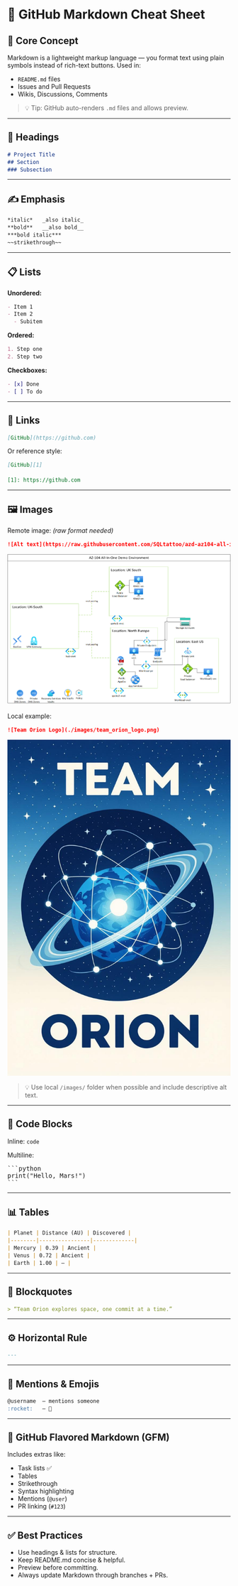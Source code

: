 # 🧾 GitHub Markdown Cheat Sheet

## 🧠 Core Concept
Markdown is a lightweight markup language — you format text using plain symbols instead of rich-text buttons.
Used in:
- `README.md` files
- Issues and Pull Requests
- Wikis, Discussions, Comments

> 💡 Tip: GitHub auto-renders `.md` files and allows preview.

---

## 📌 Headings
```markdown
# Project Title
## Section
### Subsection
```

---

## ✍️ Emphasis
```markdown
*italic*   _also italic_
**bold**   __also bold__
***bold italic***
~~strikethrough~~
```

---

## 📋 Lists
**Unordered:**
```markdown
- Item 1
- Item 2
  - Subitem
```

**Ordered:**
```markdown
1. Step one
2. Step two
```

**Checkboxes:**
```markdown
- [x] Done
- [ ] To do
```

---

## 🔗 Links
```markdown
[GitHub](https://github.com)
```

Or reference style:
```markdown
[GitHub][1]

[1]: https://github.com
```

---

## 🖼️ Images
Remote image: _(raw format needed)_
```markdown
![Alt text](https://raw.githubusercontent.com/SQLtattoo/azd-az104-all-in-one/master/demoguide/images/az104allinone-diagram.png)
```
![Alt text](https://raw.githubusercontent.com/SQLtattoo/azd-az104-all-in-one/master/demoguide/images/az104allinone-diagram.png)


Local example:
```markdown
![Team Orion Logo](./images/team_orion_logo.png)
```
![Team Orion Logo](./images/team_orion_logo.png)

> 💡 Use local `/images/` folder when possible and include descriptive alt text.

---

## 🧱 Code Blocks
Inline: `code`

Multiline:
<pre>
```python
print("Hello, Mars!")
```
</pre>

---

## 📊 Tables
```markdown
| Planet | Distance (AU) | Discovered |
|--------|----------------|-------------|
| Mercury | 0.39 | Ancient |
| Venus | 0.72 | Ancient |
| Earth | 1.00 | — |
```

---

## 📎 Blockquotes
```markdown
> “Team Orion explores space, one commit at a time.”
```

---

## ⚙️ Horizontal Rule
```markdown
---
```

---

## 💬 Mentions & Emojis
```markdown
@username  – mentions someone
:rocket:   – 🚀
```
---

## 🧩 GitHub Flavored Markdown (GFM)
Includes extras like:
- Task lists ✅
- Tables
- Strikethrough
- Syntax highlighting
- Mentions (`@user`)
- PR linking (`#123`)

---

## ✅ Best Practices
- Use headings & lists for structure.
- Keep README.md concise & helpful.
- Preview before committing.
- Always update Markdown through branches + PRs.
